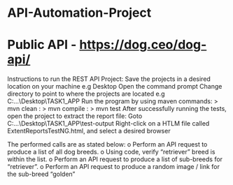 # API-Automation-Project
# Public API - https://dog.ceo/dog-api/
Instructions to run the REST API Project:
Save the projects in a desired location on your machine e.g Desktop
Open the command prompt
Change directory to point to where the projects are located e.g C:\...\Desktop\TASK1_APP
Run the program by using maven commands: > mvn clean
                                       : > mvn compile
                                       : > mvn test
After successfully running the tests, open the project to extract the report file:
Goto C:\...\Desktop\TASK1_APP\test-output
Right-click on a HTLM file called ExtentReportsTestNG.html, and select a desired browser

The performed calls are as stated below:
o Perform an API request to produce a list of all dog breeds.
o Using code, verify “retriever” breed is within the list.
o Perform an API request to produce a list of sub-breeds for “retriever”.
o Perform an API request to produce a random image / link for the sub-breed “golden”
